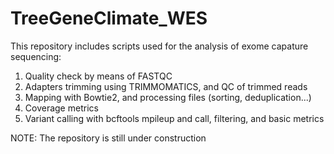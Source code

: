# TreeGeneClimate_WES

This repository includes scripts used for the analysis of exome capature sequencing:

1. Quality check by means of FASTQC 
2. Adapters trimming using TRIMMOMATICS, and QC of trimmed reads
3. Mapping with Bowtie2, and processing files (sorting, deduplication...)
4. Coverage metrics
5. Variant calling with bcftools mpileup and call, filtering, and basic metrics

NOTE: The repository is still under construction
